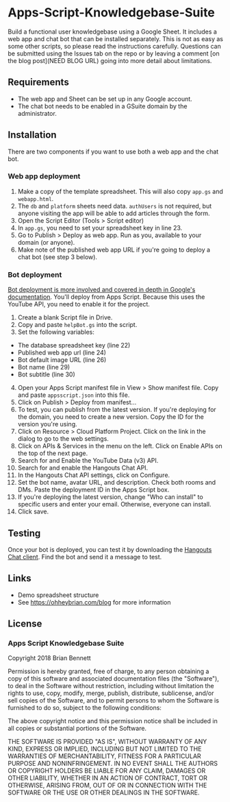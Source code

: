 # Apps-Script-Knowledgebase-Suite

Build a functional user knowledgebase using a Google Sheet. It includes a web app and chat bot that can be installed separately. This is not as easy as some other scripts, so please read the instructions carefully. Questions can be submitted using the Issues tab on the repo or by leaving a comment [on the blog post](NEED BLOG URL) going into more detail about limitations.

## Requirements

- The web app and Sheet can be set up in any Google account.
- The chat bot needs to be enabled in a GSuite domain by the administrator.

## Installation

There are two components if you want to use both a web app and the chat bot.

### Web app deployment

1. Make a copy of the template spreadsheet. This will also copy `app.gs` and `webapp.html`.
2. The `db` and `platform` sheets need data. `authUsers` is not required, but anyone visiting the app will be able to add articles through the form.
3. Open the Script Editor (Tools > Script editor)
4. In `app.gs`, you need to set your spreadsheet key in line 23.
5. Go to Publish > Deploy as web app. Run as you, available to your domain (or anyone).
6. Make note of the published web app URL if you're going to deploy a chat bot (see step 3 below).

### Bot deployment

[Bot deployment is more involved and covered in depth in Google's documentation](https://developers.google.com/hangouts/chat/how-tos/bots-apps-script). You'll deploy from Apps Script. Because this uses the YouTube API, you need to enable it for the project.

1. Create a blank Script file in Drive.
2. Copy and paste `helpBot.gs` into the script.
3. Set the following variables:
  - The database spreadsheet key (line 22)
  - Published web app url (line 24)
  - Bot default image URL (line 26)
  - Bot name (line 29)
  - Bot subtitle (line 30)
4. Open your Apps Script manifest file in View > Show manifest file. Copy and paste `appsscript.json` into this file.
5. Click on Publish > Deploy from manifest...
6. To test, you can publish from the latest version. If you're deploying for the domain, you need to create a new version. Copy the ID for the version you're using.
7. Click on Resource > Cloud Platform Project. Click on the link in the dialog to go to the web settings.
8. Click on APIs & Services in the menu on the left. Click on Enable APIs on the top of the next page.
9. Search for and Enable the YouTube Data (v3) API.
10. Search for and enable the Hangouts Chat API.
11. In the Hangouts Chat API settings, click on Configure.
12. Set the bot name, avatar URL, and description. Check both rooms and DMs. Paste the deployment ID in the Apps Script box.
13. If you're deploying the latest version, change "Who can install" to specific users and enter your email. Otherwise, everyone can install.
14. Click save.

## Testing

Once your bot is deployed, you can test it by downloading the [Hangouts Chat client](https://get.google.com/chat). Find the bot and send it a message to test.

## Links

- Demo spreadsheet structure
- See https://ohheybrian.com/blog for more information

## License

### Apps Script Knowledgebase Suite

Copyright 2018 Brian Bennett

Permission is hereby granted, free of charge, to any person obtaining a copy of this software
and associated documentation files (the "Software"), to deal in the Software without restriction,
including without limitation the rights to use, copy, modify, merge, publish, distribute, sublicense,
and/or sell copies of the Software, and to permit persons to whom the Software is furnished to do so,
subject to the following conditions:

The above copyright notice and this permission notice shall be included in all copies or substantial portions of the Software.

THE SOFTWARE IS PROVIDED "AS IS", WITHOUT WARRANTY OF ANY KIND, EXPRESS OR IMPLIED, INCLUDING BUT NOT LIMITED
TO THE WARRANTIES OF MERCHANTABILITY, FITNESS FOR A PARTICULAR PURPOSE AND NONINFRINGEMENT. IN NO EVENT SHALL
THE AUTHORS OR COPYRIGHT HOLDERS BE LIABLE FOR ANY CLAIM, DAMAGES OR OTHER LIABILITY, WHETHER IN AN ACTION OF CONTRACT,
TORT OR OTHERWISE, ARISING FROM, OUT OF OR IN CONNECTION WITH THE SOFTWARE OR THE USE OR OTHER DEALINGS IN THE SOFTWARE.
